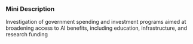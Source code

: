 ### Mini Description

Investigation of government spending and investment programs aimed at broadening access to AI benefits, including education, infrastructure, and research funding
